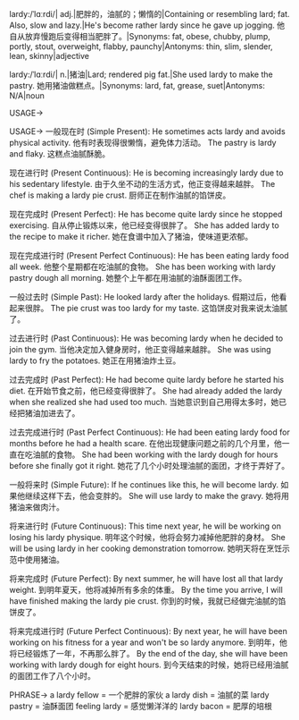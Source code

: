 lardy:/ˈlɑːrdi/| adj.|肥胖的，油腻的；懒惰的|Containing or resembling lard; fat. Also, slow and lazy.|He's become rather lardy since he gave up jogging. 他自从放弃慢跑后变得相当肥胖了。|Synonyms: fat, obese, chubby, plump, portly, stout, overweight, flabby, paunchy|Antonyms: thin, slim, slender, lean, skinny|adjective

lardy:/ˈlɑːrdi/| n.|猪油|Lard; rendered pig fat.|She used lardy to make the pastry. 她用猪油做糕点。|Synonyms: lard, fat, grease, suet|Antonyms: N/A|noun


USAGE->

USAGE->
一般现在时 (Simple Present):
He sometimes acts lardy and avoids physical activity.  他有时表现得很懒惰，避免体力活动。
The pastry is lardy and flaky.  这糕点油腻酥脆。


现在进行时 (Present Continuous):
He is becoming increasingly lardy due to his sedentary lifestyle. 由于久坐不动的生活方式，他正变得越来越胖。
The chef is making a lardy pie crust. 厨师正在制作油腻的馅饼皮。


现在完成时 (Present Perfect):
He has become quite lardy since he stopped exercising. 自从停止锻炼以来，他已经变得很胖了。
She has added lardy to the recipe to make it richer. 她在食谱中加入了猪油，使味道更浓郁。


现在完成进行时 (Present Perfect Continuous):
He has been eating lardy food all week. 他整个星期都在吃油腻的食物。
She has been working with lardy pastry dough all morning. 她整个上午都在用油腻的油酥面团工作。


一般过去时 (Simple Past):
He looked lardy after the holidays. 假期过后，他看起来很胖。
The pie crust was too lardy for my taste.  这馅饼皮对我来说太油腻了。


过去进行时 (Past Continuous):
He was becoming lardy when he decided to join the gym.  当他决定加入健身房时，他正变得越来越胖。
She was using lardy to fry the potatoes. 她正在用猪油炸土豆。


过去完成时 (Past Perfect):
He had become quite lardy before he started his diet. 在开始节食之前，他已经变得很胖了。
She had already added the lardy when she realized she had used too much.  当她意识到自己用得太多时，她已经把猪油加进去了。


过去完成进行时 (Past Perfect Continuous):
He had been eating lardy food for months before he had a health scare. 在他出现健康问题之前的几个月里，他一直在吃油腻的食物。
She had been working with the lardy dough for hours before she finally got it right.  她花了几个小时处理油腻的面团，才终于弄好了。


一般将来时 (Simple Future):
If he continues like this, he will become lardy. 如果他继续这样下去，他会变胖的。
She will use lardy to make the gravy. 她将用猪油来做肉汁。


将来进行时 (Future Continuous):
This time next year, he will be working on losing his lardy physique. 明年这个时候，他将会努力减掉他肥胖的身材。
She will be using lardy in her cooking demonstration tomorrow.  她明天将在烹饪示范中使用猪油。


将来完成时 (Future Perfect):
By next summer, he will have lost all that lardy weight. 到明年夏天，他将减掉所有多余的体重。
By the time you arrive, I will have finished making the lardy pie crust. 你到的时候，我就已经做完油腻的馅饼皮了。


将来完成进行时 (Future Perfect Continuous):
By next year, he will have been working on his fitness for a year and won't be so lardy anymore.  到明年，他将已经锻炼了一年，不再那么胖了。
By the end of the day, she will have been working with lardy dough for eight hours. 到今天结束的时候，她将已经用油腻的面团工作了八个小时。



PHRASE->
a lardy fellow = 一个肥胖的家伙
a lardy dish = 油腻的菜
lardy pastry = 油酥面团
feeling lardy = 感觉懒洋洋的
lardy bacon = 肥厚的培根
